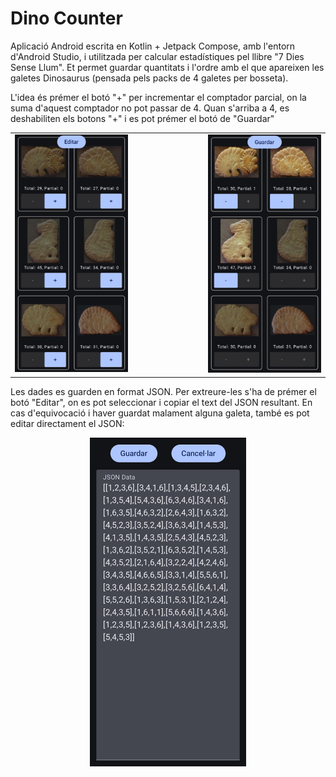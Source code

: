 # Dino Counter
    
Aplicació Android escrita en Kotlin + Jetpack Compose, amb l'entorn d'Android Studio, i utilitzada per calcular estadístiques pel llibre "7 Dies Sense Llum". Et permet guardar quantitats i l'ordre amb el que apareixen les galetes Dinosaurus (pensada pels packs de 4 galetes per bosseta).

L'idea és prémer el botó "+" per incrementar el comptador parcial, on la suma d'aquest comptador no pot passar de 4. Quan s'arriba a 4, es deshabiliten els botons "+" i es pot prémer el botó de "Guardar"


<table align="center">
    <tr>
        <td><img src="assets/images/PantallaPrincipal.jpg" alt="Pantalla principal" width="250"></td>
        <td width="100"></td>
        <td><img src="assets/images/PantallPrincipalAmbDades.jpg" alt="Pantalla principal amb dades" width="250"></td>
    </tr>
</table>

Les dades es guarden en format JSON. Per extreure-les s'ha de prémer el botó "Editar", on es pot seleccionar i copiar el text del JSON resultant. En cas d'equivocació i haver guardat malament alguna galeta, també es pot editar directament el JSON:

<p align="center">
  <img src="assets/images/JSON.jpg" alt="Pantalla principal" style="width:250px;">
</p>
